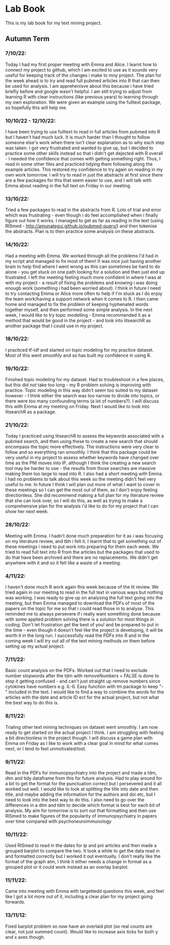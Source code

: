 # Lab Book

This is my lab book for my text mining project.

## Autumn Term 
### 7/10/22: 
Today I had my first proper meeting with Emma and Alice. I learnt how to connect my project to github, which I am excited to use as it sounds very useful for keeping track of the changes i make to mny project. The plan for the week ahead is to try and read full pubmed articles into R that can then be used for analysis. I am apprehenisve about this because i have tried briefly before and google wasn't helpful. I am still trying to adjust from learning R with clear instructions (like previous years) to learning through my own exploration. We were given an example using the fulltext package, so hopefully this will help me.

### 10/10/22 - 12/10/22: 
I have been trying to use fulltext to read in full articles from pubmed into R but I haven't had much luck. It is much harder than I thought to follow someone else's work when there isn't clear explanation as to why each step was taken. I got very frustrated and wanted to give up, but I decided to practice some other skills instead so that i didn't get dejected with R overall - I needed the confidence that comes with getting something right. Thus, I read in some other files and practiced tidying them following along the example articles. This restored my confidence to try again on reading in my own work tomorrow. I will try to read in just the abstracts at first since there are a few packages for this that seem easier to use, and I will talk with Emma about reading in the full text on Friday in our meeting. 

### 13/10/22: 
Tried a few packages to read in the abstracts from R. Lots of trial and error which was frustrating - even though i do feel accomplished when i finally figure out how it works. I managed to get as far as reading in the text (using RISmed - http://amunategui.github.io/pubmed-query/) and then tokenise the abstracts. Plan is to then practice some analysis on these abstracts.

### 14/10/22: 
Had a meeting with Emma. We worked through all the problems I'd had in my script and managed to fix most of them! It was nice just having another brain to help find where I went wrong as this can sometimes be hard to do alone - you get stuck on one path looking for a solution and then just end up frustrated. I left the meeting feeling much more confident in where I was at with my project - a result of fixing the problems and knowing i was doing enougb work (something i had been worried about). I think in future I need to try contacting Emma or Alice more often to help if I'm stuck as I do enjoy the team work/having a support network when it comes to R. I then came home and managed to fix the problem of keeping hyphenated words together myself, and then performed some simple analysis. In the next week, I would like to try topic modelling - Emma recommended it as a method that would be good in the project - and look into litsearchR as another package that I could use in my project. 

### 18/10/22:
I practiced tf-idf and started on topic modeling for my practice dataset. Most of this went smoothly and so has built my confidence in using R. 

### 19/10/22:
Finished topic modeling for my dataset. Had to troubleshoot in a few places, but this did not take too long - my R problem solving is improving with practice. Topic modeling in this way didn't seem too suited to my dataset however - I think either the search was too narrow to divide into topics, or there were too many confounding terms (a lot of numbers?). I will discuss this with Emma at my meeting on Friday. Next I would like to look into litsearchR as a package. 

### 21/10/22: 
Today I practiced using litsearchR to assess the keywords associated with a pubmed search, and then using these to create a new search that should encompass the topic more effectively. The instructions were very clear to follow and so everything ran smoothly. I think that this package could be very useful in my project to assess whether keywords have changed over time as the PNI moves into IP, although I think the creating a new search tool may be harder to use - the results from those searches are massive making them too large to read into R. 
I also had a short meeting with Emma. I had no problems to talk about this week so the meeting didn't feel very useful to me. In future I think I will plan out more of what I want to cover in these meetings so I can get the most out of them, as I don't enjoy feeling directionless. She did recommend making a full plan for my literature review that she can look over, so I will do this, as well as trying to make a comprehensive plan for the analysis i'd like to do for my project that I can show her next week. 

### 28/10/22:  
Meeting with Emma. I hadn't done much preparation for it as i was focusing on my literature review, and tbh i felt it. I learnt that to get something out of these meetings i need to put work into preparing for them each week. We tried to read full text into R from the articles but the packages that used to do that have been archived and there are no replacements. We didn't get anywhere with it and so it felt like a waste of a meeting. 

### 4/11/22: 
I haven't done much R work again this week because of the lit review. We tried again in our meeting to read in the full text in various ways but nothing was working. I was ready to give up on analysing the full text going into the meeting, but then Emma managed to download the PDFs of most of the papers on the topic for me so that i could read those in to analyse. This reminded me to always persevere if i really want something done because with some applied problem solving there is a solution for most things in coding. Don't let frustration get the best of you! and be prepared to put in the time - even though it doesn't feel like the project is developing, it will be worth it in the long run. 
I successfully read the PDFs into R and in the coming week I will try out all of the text mining methods on them before setting up my actual project. 

### 7/11/22:
Basic count analysis on the PDFs. Worked out that I need to exclude number stopwords after the tdm with removeNumbers = FALSE is done to stop it getting confused - and can't just straight up remove numbers since cytokines have numbers e.g. IL-6. Easy function with tm package to keep "-" included in the text. I would like to find a way to combine the words for the articles with the date and article ID ect for the actual project, but not what the best way to do this is. 

### 8/11/22:
Trialing other text mining techniques on dataset went smoothly. I am now ready to get started on the actual project I think. I am struggling with feeling a bit directionless in the project though. I will discuss a game plan with Emma on Friday as I like to work with a clear goal in mind for what comes next, or I tend to feel unmotivated/lost. 

### 9/11/22:
Read in the PDFs for immunopsychiatry into the project and made a tdm, dtm and tidy dataframe from this for future analysis. Had to play around for a bit to get the format for the punctuation correct but i persevered and it all worked out well. I would like to look at splitting the title into date and then title, and maybe adding the information for the authors and doi etc, but I need to look into the best way to do this. I also need to go over the differences in a dtm and tdm to decide which format is best for each bit of analysis. 
My aim for tomorrow is to sort out that formatting and then use RISmed to make figures of the popularity of immunopsychiatry in papers over time compared with psychoneuroimmunology

### 10/11/22:
Used RISmed to read in the dates for ip and pni articles and then made a grouped barplot to compare the two. It took a while to get the data read in and formatted correctly but I worked it out eventually. I don't really like the format of the graph atm, I think it either needs a change in format as a grouped plot or it could work instead as an overlay barplot. 

### 11/11/22: 
Came into meeting with Emma with targettedd questions this week, and feel like I got a lot more out of it, including a clear plan for my project going forwards. 

### 13/11/12: 
Fixed barplot problem so now have an overlaid plot (so real counts are clear, not just summed count). Would like to increase axis ticks for both y and x axes though. 

















